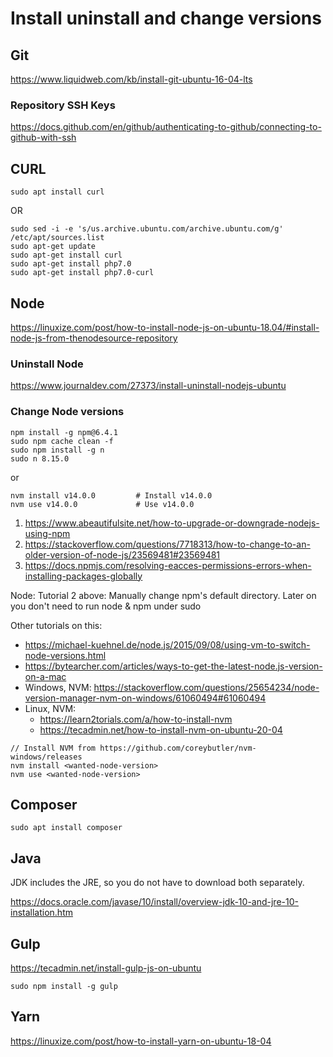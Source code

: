 # Install uninstall and change versions

## Git  

https://www.liquidweb.com/kb/install-git-ubuntu-16-04-lts

### Repository SSH Keys

https://docs.github.com/en/github/authenticating-to-github/connecting-to-github-with-ssh

## CURL  

`sudo apt install curl`

OR

```
sudo sed -i -e 's/us.archive.ubuntu.com/archive.ubuntu.com/g' /etc/apt/sources.list
sudo apt-get update
sudo apt-get install curl
sudo apt-get install php7.0
sudo apt-get install php7.0-curl
```

## Node

https://linuxize.com/post/how-to-install-node-js-on-ubuntu-18.04/#install-node-js-from-thenodesource-repository

### Uninstall Node

https://www.journaldev.com/27373/install-uninstall-nodejs-ubuntu

### Change Node versions 

```
npm install -g npm@6.4.1 
sudo npm cache clean -f 
sudo npm install -g n 
sudo n 8.15.0 
```

or 

```
nvm install v14.0.0         # Install v14.0.0
nvm use v14.0.0             # Use v14.0.0
```

1. https://www.abeautifulsite.net/how-to-upgrade-or-downgrade-nodejs-using-npm 
2. https://stackoverflow.com/questions/7718313/how-to-change-to-an-older-version-of-node-js/23569481#23569481
3. https://docs.npmjs.com/resolving-eacces-permissions-errors-when-installing-packages-globally 

Node: Tutorial 2 above: Manually change npm's default directory. Later on you don't need to run node & npm under sudo  

Other tutorials on this:

- https://michael-kuehnel.de/node.js/2015/09/08/using-vm-to-switch-node-versions.html
- https://bytearcher.com/articles/ways-to-get-the-latest-node.js-version-on-a-mac
- Windows, NVM: https://stackoverflow.com/questions/25654234/node-version-manager-nvm-on-windows/61060494#61060494
- Linux, NVM: 
	- https://learn2torials.com/a/how-to-install-nvm
	- https://tecadmin.net/how-to-install-nvm-on-ubuntu-20-04

```
// Install NVM from https://github.com/coreybutler/nvm-windows/releases
nvm install <wanted-node-version>
nvm use <wanted-node-version>
```

## Composer  

`sudo apt install composer`

## Java

JDK includes the JRE, so you do not have to download both separately.

https://docs.oracle.com/javase/10/install/overview-jdk-10-and-jre-10-installation.htm  

## Gulp 

https://tecadmin.net/install-gulp-js-on-ubuntu

`sudo npm install -g gulp` 

## Yarn

https://linuxize.com/post/how-to-install-yarn-on-ubuntu-18-04
